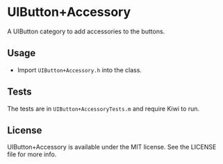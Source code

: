 UIButton+Accessory
===================

A UIButton category to add accessories to the buttons.

## Usage
* Import `UIButton+Accessory.h` into the class.

## Tests
The tests are in `UIButton+AccessoryTests.m` and require Kiwi to run.

## License
UIButton+Accessory is available under the MIT license. See the LICENSE file for
more info.
